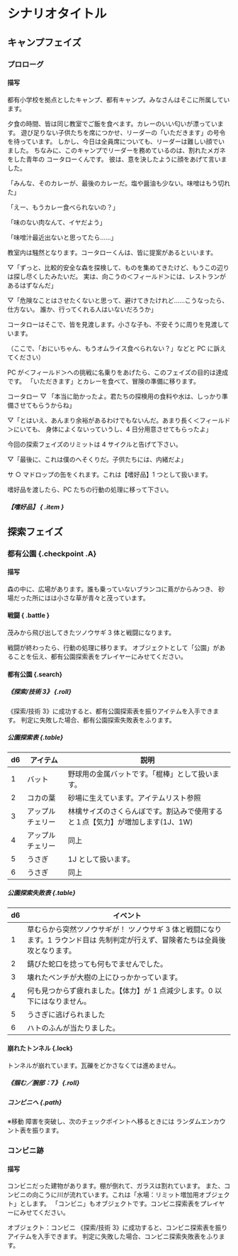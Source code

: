 # シナリオタイトル

## キャンプフェイズ

### プロローグ

#### 描写

都有小学校を拠点としたキャンプ、都有キャンプ。みなさんはそこに所属しています。

夕食の時間、皆は同じ教室でご飯を食べます。カレーのいい匂いが漂っています。
遊び足りない子供たちを席につかせ、リーダーの「いただきます」の号令を待っています。
しかし、今日は全員席についても、リーダーは難しい顔でいました。
ちなみに、このキャンプでリーダーを務めているのは、割れたメガネをした青年の コータローくんです。
彼は、意を決したように顔をあげて言いました。

「みんな、そのカレーが、最後のカレーだ。塩や醤油も少ない。味噌はもう切れた」

「えー、もうカレー食べられないの？」

「味のない肉なんて、イヤだよう」

「味噌汁最近出ないと思ってたら……」

教室内は騒然となります。コータローくんは、皆に提案があるといいます。

▽「ずっと、比較的安全な森を探検して、ものを集めてきたけど、もうこの辺りは探し尽くしたみたいだ。
実は、向こうの＜フィールド＞には、レストランがあるはずなんだ」

▽「危険なことはさせたくないと思って、避けてきたけれど……こうなったら、仕方ない。 誰か、行ってくれる人はいないだろうか」

コータローはそこで、皆を見渡します。小さな子も、不安そうに周りを見渡しています。

（ここで、「おにいちゃん、もうオムライス食べられない？」などと PC に訴えてください）

PC が＜フィールド＞への挑戦に名乗りをあげたら、このフェイズの目的は達成です。 「いただきます」とカレーを食べて、冒険の準備に移ります。

コータロー ▽ 「本当に助かったよ。君たちの探検用の食料や水は、しっかり準備させてもらうからね」

▽「とはいえ、あんまり余裕があるわけでもないんだ。あまり長く＜フィールド＞にいても、 身体によくないっていうし、4 日分用意させてもらったよ」

今回の探索フェイズのリミットは 4 サイクルと告げて下さい。

▽「最後に、これは僕のへそくりだ。子供たちには、内緒だよ」

サ ○ マドロップの缶をくれます。これは【嗜好品】1 つとして扱います。

嗜好品を渡したら、PC たちの行動の処理に移って下さい。

##### 【嗜好品】 { .item }

## 探索フェイズ

### 都有公園 {.checkpoint .A}

#### 描写

森の中に、広場があります。誰も乗っていないブランコに蔦がからみつき、 砂場だった所にはは小さな草が青々と茂っています。

#### 戦闘 { .battle }

茂みから飛び出してきたツノウサギ 3 体と戦闘になります。

戦闘が終わったら、行動の処理に移ります。 オブジェクトとして「公園」があることを伝え、都有公園探索表をプレイヤーにみせてください。

#### 都有公園 {.search}

##### 《探索/技術 3》 {.roll}

《探索/技術 3》に成功すると、都有公園探索表を振りアイテムを入手できます。 判定に失敗した場合、都有公園探索失敗表をふります。

##### 公園探索表 {.table}

| d6  | アイテム         | 説明                                                                           |
| --- | ---------------- | ------------------------------------------------------------------------------ |
| 1   | バット           | 野球用の金属バットです。「棍棒」として扱います。                               |
| 2   | コカの葉         | 砂場に生えています。アイテムリスト参照                                         |
| 3   | アップルチェリー | 林檎サイズのさくらんぼです。割込みで使用すると１点【気力】が増加します(1J、1W) |
| 4   | アップルチェリー | 同上                                                                           |
| 5   | うさぎ           | 1J として扱います。                                                            |
| 6   | うさぎ           | 同上                                                                           |

##### 公園探索失敗表 {.table}

| d6  | イベント                                                                                                                        |
| --- | ------------------------------------------------------------------------------------------------------------------------------- |
| 1   | 草むらから突然ツノウサギが！ ツノウサギ 3 体と戦闘になります。1 ラウンド目は 先制判定が行えず、冒険者たちは全員後攻となります。 |
| 2   | 錆びた蛇口を捻っても何もでませんでした。                                                                                        |
| 3   | 壊れたベンチが大樹の上にひっかかっています。                                                                                    |
| 4   | 何も見つからず疲れました。【体力】が 1 点減少します。0 以下にはなりません。                                                     |
| 5   | うさぎに逃げられました                                                                                                          |
| 6   | ハトのふんが当たりました。                                                                                                      |

#### 崩れたトンネル {.lock}

トンネルが崩れています。瓦礫をどかさなくては進めません。

##### 《掴む／腕部：7》 {.roll}

##### コンビニへ {.path}

※移動
障害を突破し、次のチェックポイントへ移るときには ランダムエンカウント表を振ります。

### コンビニ跡

#### 描写

コンビニだった建物があります。棚が倒れて、ガラスは割れています。
また、コンビニの向こうに川が流れています。これは「水場：リミット増加用オブジェクト」とします。
「コンビニ」もオブジェクトです。コンビニ探索表をプレイヤーにみせてください。

オブジェクト：コンビニ
《探索/技術 3》に成功すると、コンビニ探索表を振りアイテムを入手できます。 判定に失敗した場合、コンビニ探索失敗表をふります。
